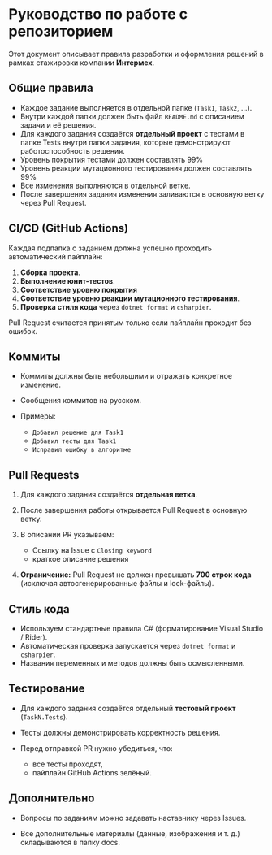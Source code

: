 ﻿# Руководство по работе с репозиторием

Этот документ описывает правила разработки и оформления решений в рамках стажировки компании **Интермех**.

## Общие правила

* Каждое задание выполняется в отдельной папке (`Task1`, `Task2`, …).
* Внутри каждой папки должен быть файл `README.md` с описанием задачи и её решения.
* Для каждого задания создаётся **отдельный проект** с тестами в папке Tests внутри папки задания, которые демонстрируют работоспособность решения.
* Уровень покрытия тестами должен составлять 99%
* Уровень реакции мутационного тестирования должен составлять 99%
* Все изменения выполняются в отдельной ветке.
* После завершения задания изменения заливаются в основную ветку через Pull Request.

## CI/CD (GitHub Actions)

Каждая подпапка с заданием должна успешно проходить автоматический пайплайн:

1. **Сборка проекта**.
2. **Выполнение юнит-тестов**.
3. **Соответствие уровню покрытия**
4. **Соответствие уровню реакции мутационного тестирования**.
5. **Проверка стиля кода** через `dotnet format` и `csharpier`.

Pull Request считается принятым только если пайплайн проходит без ошибок.

## Коммиты

* Коммиты должны быть небольшими и отражать конкретное изменение.
* Сообщения коммитов на русском.
* Примеры:

  * `Добавил решение для Task1`
  * `Добавил тесты для Task1`
  * `Исправил ошибку в алгоритме`
  
## Pull Requests

1. Для каждого задания создаётся **отдельная ветка**.
2. После завершения работы открывается Pull Request в основную ветку.
3. В описании PR указываем:

   * Ссылку на Issue с `Closing keyword`
   * краткое описание решения

4. **Ограничение:** Pull Request не должен превышать **700 строк кода** (исключая автосгенерированные файлы и lock-файлы).

## Стиль кода

* Используем стандартные правила C# (форматирование Visual Studio / Rider).
* Автоматическая проверка запускается через `dotnet format` и `csharpier`.
* Названия переменных и методов должны быть осмысленными.

## Тестирование

* Для каждого задания создаётся отдельный **тестовый проект** (`TaskN.Tests`).
* Тесты должны демонстрировать корректность решения.
* Перед отправкой PR нужно убедиться, что:

  * все тесты проходят,
  * пайплайн GitHub Actions зелёный.

## Дополнительно

* Вопросы по заданиям можно задавать наставнику через Issues.

* Все дополнительные материалы (данные, изображения и т. д.) складываются в папку docs.
